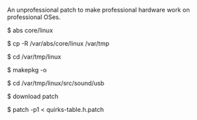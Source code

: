 An unprofessional patch to make professional hardware work on professional OSes.

$ abs core/linux

$ cp -R /var/abs/core/linux /var/tmp

$ cd /var/tmp/linux

$ makepkg -o

$ cd /var/tmp/linux/src/sound/usb

$ download patch

$ patch -p1 < quirks-table.h.patch


